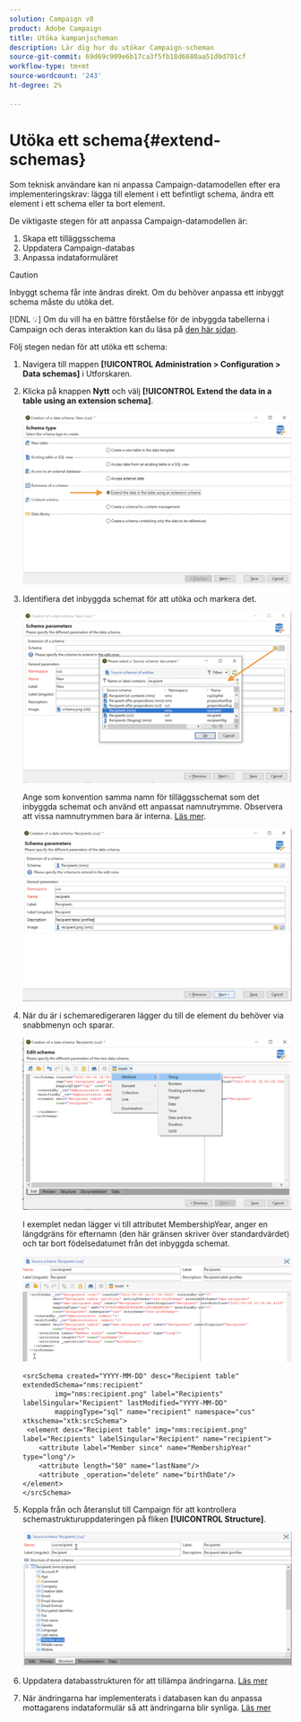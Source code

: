 ```yaml
---
solution: Campaign v8
product: Adobe Campaign
title: Utöka kampanjscheman
description: Lär dig hur du utökar Campaign-scheman
source-git-commit: 69d69c909e6b17ca3f5fb18d6680aa51d0d701cf
workflow-type: tm+mt
source-wordcount: '243'
ht-degree: 2%

---
```


# Utöka ett schema{#extend-schemas}

Som teknisk användare kan ni anpassa Campaign-datamodellen efter era implementeringskrav: lägga till element i ett befintligt schema, ändra ett element i ett schema eller ta bort element.

De viktigaste stegen för att anpassa Campaign-datamodellen är:

1. Skapa ett tilläggsschema
1. Uppdatera Campaign-databas
1. Anpassa indataformuläret

>[!CAUTION]
>Inbyggt schema får inte ändras direkt. Om du behöver anpassa ett inbyggt schema måste du utöka det.

[!DNL :bulb:] Om du vill ha en bättre förståelse för de inbyggda tabellerna i Campaign och deras interaktion kan du läsa på  [den här sidan](datamodel.md).

Följ stegen nedan för att utöka ett schema:

1. Navigera till mappen **[!UICONTROL Administration > Configuration > Data schemas]** i Utforskaren.
1. Klicka på knappen **Nytt** och välj **[!UICONTROL Extend the data in a table using an extension schema]**.

   ![](assets/extend-schema-option.png)

1. Identifiera det inbyggda schemat för att utöka och markera det.

   ![](assets/extend-schema-select.png)

   Ange som konvention samma namn för tilläggsschemat som det inbyggda schemat och använd ett anpassat namnutrymme.  Observera att vissa namnutrymmen bara är interna. [Läs mer](schemas.md#reserved-namespaces).

   ![](assets/extend-schema-validate.png)

1. När du är i schemaredigeraren lägger du till de element du behöver via snabbmenyn och sparar.

   ![](assets/extend-schema-edit.png)

   I exemplet nedan lägger vi till attributet MembershipYear, anger en längdgräns för efternamn (den här gränsen skriver över standardvärdet) och tar bort födelsedatumet från det inbyggda schemat.

   ![](assets/extend-schema-sample.png)

   ```
   <srcSchema created="YYYY-MM-DD" desc="Recipient table" extendedSchema="nms:recipient"
           img="nms:recipient.png" label="Recipients" labelSingular="Recipient" lastModified="YYYY-MM-DD"
           mappingType="sql" name="recipient" namespace="cus" xtkschema="xtk:srcSchema">
    <element desc="Recipient table" img="nms:recipient.png" label="Recipients" labelSingular="Recipient" name="recipient">
       <attribute label="Member since" name="MembershipYear" type="long"/>
       <attribute length="50" name="lastName"/>
       <attribute _operation="delete" name="birthDate"/>
   </element>
   </srcSchema>
   ```

1. Koppla från och återanslut till Campaign för att kontrollera schemastrukturuppdateringen på fliken **[!UICONTROL Structure]**.

   ![](assets/extend-schema-structure.png)

1. Uppdatera databasstrukturen för att tillämpa ändringarna. [Läs mer](update-database-structure.md)

1. När ändringarna har implementerats i databasen kan du anpassa mottagarens indataformulär så att ändringarna blir synliga. [Läs mer](forms.md)
